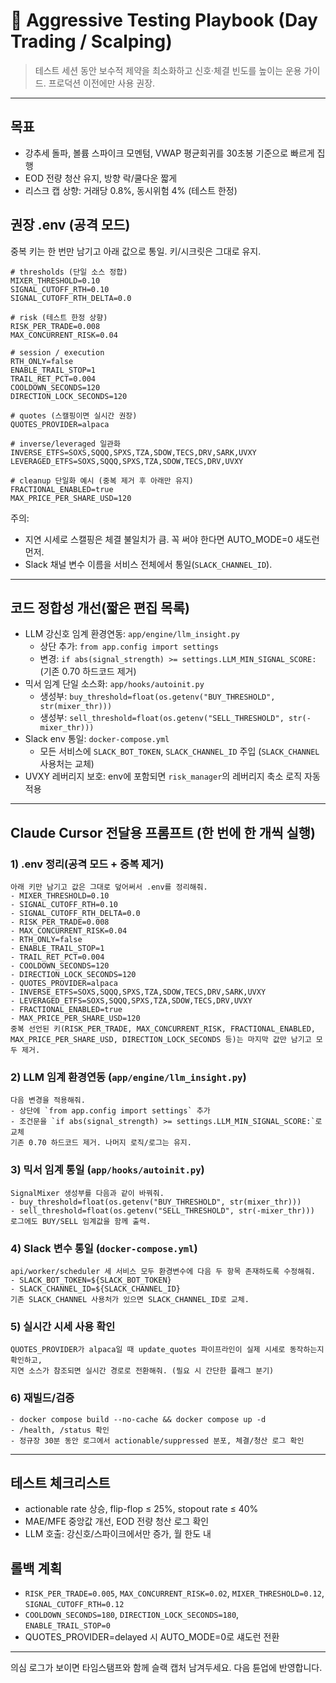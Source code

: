 # 🚀 Aggressive Testing Playbook (Day Trading / Scalping)

> 테스트 세션 동안 보수적 제약을 최소화하고 신호·체결 빈도를 높이는 운용 가이드. 프로덕션 이전에만 사용 권장.

---

## 목표
- 강추세 돌파, 볼륨 스파이크 모멘텀, VWAP 평균회귀를 30초봉 기준으로 빠르게 집행
- EOD 전량 청산 유지, 방향 락/쿨다운 짧게
- 리스크 캡 상향: 거래당 0.8%, 동시위험 4% (테스트 한정)

## 권장 .env (공격 모드)
중복 키는 한 번만 남기고 아래 값으로 통일. 키/시크릿은 그대로 유지.

```env
# thresholds (단일 소스 정합)
MIXER_THRESHOLD=0.10
SIGNAL_CUTOFF_RTH=0.10
SIGNAL_CUTOFF_RTH_DELTA=0.0

# risk (테스트 한정 상향)
RISK_PER_TRADE=0.008
MAX_CONCURRENT_RISK=0.04

# session / execution
RTH_ONLY=false
ENABLE_TRAIL_STOP=1
TRAIL_RET_PCT=0.004
COOLDOWN_SECONDS=120
DIRECTION_LOCK_SECONDS=120

# quotes (스캘핑이면 실시간 권장)
QUOTES_PROVIDER=alpaca

# inverse/leveraged 일관화
INVERSE_ETFS=SOXS,SQQQ,SPXS,TZA,SDOW,TECS,DRV,SARK,UVXY
LEVERAGED_ETFS=SOXS,SQQQ,SPXS,TZA,SDOW,TECS,DRV,UVXY

# cleanup 단일화 예시 (중복 제거 후 아래만 유지)
FRACTIONAL_ENABLED=true
MAX_PRICE_PER_SHARE_USD=120
```

주의:
- 지연 시세로 스캘핑은 체결 불일치가 큼. 꼭 써야 한다면 AUTO_MODE=0 섀도런 먼저.
- Slack 채널 변수 이름을 서비스 전체에서 통일(`SLACK_CHANNEL_ID`).

---

## 코드 정합성 개선(짧은 편집 목록)
- LLM 강신호 임계 환경연동: `app/engine/llm_insight.py`
  - 상단 추가: `from app.config import settings`
  - 변경: `if abs(signal_strength) >= settings.LLM_MIN_SIGNAL_SCORE:` (기존 0.70 하드코드 제거)
- 믹서 임계 단일 소스화: `app/hooks/autoinit.py`
  - 생성부: `buy_threshold=float(os.getenv("BUY_THRESHOLD", str(mixer_thr)))`
  - 생성부: `sell_threshold=float(os.getenv("SELL_THRESHOLD", str(-mixer_thr)))`
- Slack env 통일: `docker-compose.yml`
  - 모든 서비스에 `SLACK_BOT_TOKEN`, `SLACK_CHANNEL_ID` 주입 (`SLACK_CHANNEL` 사용처는 교체)
- UVXY 레버리지 보호: env에 포함되면 `risk_manager`의 레버리지 축소 로직 자동 적용

---

## Claude Cursor 전달용 프롬프트 (한 번에 한 개씩 실행)

### 1) .env 정리(공격 모드 + 중복 제거)
```
아래 키만 남기고 값은 그대로 덮어써서 .env를 정리해줘.
- MIXER_THRESHOLD=0.10
- SIGNAL_CUTOFF_RTH=0.10
- SIGNAL_CUTOFF_RTH_DELTA=0.0
- RISK_PER_TRADE=0.008
- MAX_CONCURRENT_RISK=0.04
- RTH_ONLY=false
- ENABLE_TRAIL_STOP=1
- TRAIL_RET_PCT=0.004
- COOLDOWN_SECONDS=120
- DIRECTION_LOCK_SECONDS=120
- QUOTES_PROVIDER=alpaca
- INVERSE_ETFS=SOXS,SQQQ,SPXS,TZA,SDOW,TECS,DRV,SARK,UVXY
- LEVERAGED_ETFS=SOXS,SQQQ,SPXS,TZA,SDOW,TECS,DRV,UVXY
- FRACTIONAL_ENABLED=true
- MAX_PRICE_PER_SHARE_USD=120
중복 선언된 키(RISK_PER_TRADE, MAX_CONCURRENT_RISK, FRACTIONAL_ENABLED, MAX_PRICE_PER_SHARE_USD, DIRECTION_LOCK_SECONDS 등)는 마지막 값만 남기고 모두 제거.
```

### 2) LLM 임계 환경연동 (`app/engine/llm_insight.py`)
```
다음 변경을 적용해줘.
- 상단에 `from app.config import settings` 추가
- 조건문을 `if abs(signal_strength) >= settings.LLM_MIN_SIGNAL_SCORE:`로 교체
기존 0.70 하드코드 제거. 나머지 로직/로그는 유지.
```

### 3) 믹서 임계 통일 (`app/hooks/autoinit.py`)
```
SignalMixer 생성부를 다음과 같이 바꿔줘.
- buy_threshold=float(os.getenv("BUY_THRESHOLD", str(mixer_thr)))
- sell_threshold=float(os.getenv("SELL_THRESHOLD", str(-mixer_thr)))
로그에도 BUY/SELL 임계값을 함께 출력.
```

### 4) Slack 변수 통일 (`docker-compose.yml`)
```
api/worker/scheduler 세 서비스 모두 환경변수에 다음 두 항목 존재하도록 수정해줘.
- SLACK_BOT_TOKEN=${SLACK_BOT_TOKEN}
- SLACK_CHANNEL_ID=${SLACK_CHANNEL_ID}
기존 SLACK_CHANNEL 사용처가 있으면 SLACK_CHANNEL_ID로 교체.
```

### 5) 실시간 시세 사용 확인
```
QUOTES_PROVIDER가 alpaca일 때 update_quotes 파이프라인이 실제 시세로 동작하는지 확인하고,
지연 소스가 참조되면 실시간 경로로 전환해줘. (필요 시 간단한 플래그 분기)
```

### 6) 재빌드/검증
```
- docker compose build --no-cache && docker compose up -d
- /health, /status 확인
- 정규장 30분 동안 로그에서 actionable/suppressed 분포, 체결/청산 로그 확인
```

---

## 테스트 체크리스트
- actionable rate 상승, flip-flop ≤ 25%, stopout rate ≤ 40%
- MAE/MFE 중앙값 개선, EOD 전량 청산 로그 확인
- LLM 호출: 강신호/스파이크에서만 증가, 월 한도 내

## 롤백 계획
- `RISK_PER_TRADE=0.005`, `MAX_CONCURRENT_RISK=0.02`, `MIXER_THRESHOLD=0.12`, `SIGNAL_CUTOFF_RTH=0.12`
- `COOLDOWN_SECONDS=180`, `DIRECTION_LOCK_SECONDS=180`, `ENABLE_TRAIL_STOP=0`
- QUOTES_PROVIDER=delayed 시 AUTO_MODE=0로 섀도런 전환

---

의심 로그가 보이면 타임스탬프와 함께 슬랙 캡처 남겨두세요. 다음 튠업에 반영합니다.
